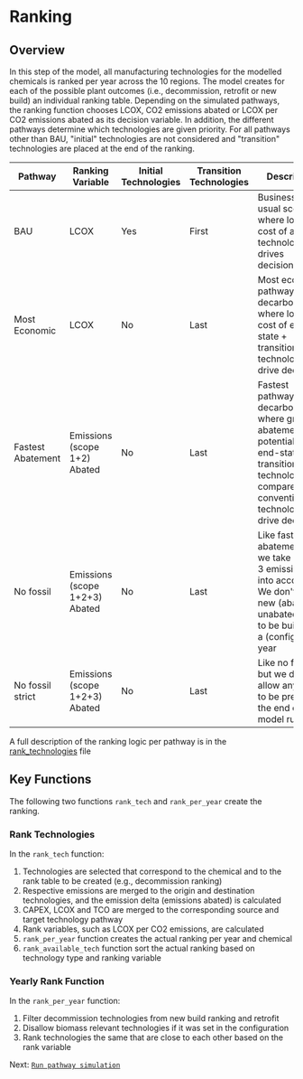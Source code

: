 # Ranking

## Overview

In this step of the model, all manufacturing technologies for the modelled chemicals is ranked per year across the 10 regions.
The model creates for each of the possible plant outcomes (i.e., decommission, retrofit or new build) an individual ranking table.
Depending on the simulated pathways, the ranking function chooses LCOX, CO2 emissions abated or LCOX per CO2 emissions abated as its decision variable. 
In addition, the different pathways determine which technologies are given priority. For all pathways other than BAU,
"initial" technologies are not considered and "transition" technologies are placed at the end of the ranking.

|Pathway|Ranking Variable|Initial Technologies|Transition Technologies|Description|
|---|---|---|---|---|
|BAU|LCOX|Yes|First|Business-as-usual scenario where lowest cost of all technologies drives decisions|
|Most Economic|LCOX|No|Last|Most economic pathway to decarbonisation where lowest cost of end-state + transition technologies drive decisions|
|Fastest Abatement|Emissions (scope 1+2) Abated|No|Last|Fastest pathway to decarbonisation where greatest abatement potential of end-state + transition technologies compared to conventional technologies drive decisions|
|No fossil|Emissions (scope 1+2+3) Abated|No|Last|Like fastest abatement, but we take scope 3 emissions into account. We don't allow new (abated or unabated) fossil to be built after a (configurable) year|
|No fossil strict|Emissions (scope 1+2+3) Abated|No|Last|Like no fossil, but we don't allow any fossil to be present at the end of the model run|

A full description of the ranking logic per pathway is in the [rank_technologies](https://github.com/systemiqofficial/chemicals-decarbonization/blob/main/flow/rank/rank_technologies.py) file

## Key Functions

The following two functions `rank_tech` and `rank_per_year` create the ranking.

### Rank Technologies

In the `rank_tech` function:
1. Technologies are selected that correspond to the chemical and to the rank table to be created (e.g., decommission ranking)
2. Respective emissions are merged to the origin and destination technologies, and the emission delta (emissions abated) is calculated
3. CAPEX, LCOX and TCO are merged to the corresponding source and target technology pathway
4. Rank variables, such as LCOX per CO2 emissions, are calculated
5. `rank_per_year` function creates the actual ranking per year and chemical
6. `rank_available_tech` function sort the actual ranking based on technology type and ranking variable


### Yearly Rank Function 

In the `rank_per_year` function:
1. Filter decommission technologies from new build ranking and retrofit
2. Disallow biomass relevant technologies if it was set in the configuration 
3. Rank technologies the same that are close to each other based on the rank variable

Next: [`Run pathway simulation`](https://github.com/systemiqofficial/chemicals-decarbonization/blob/main/docs/4_run_pathway_simulation.md)